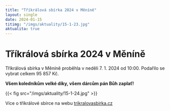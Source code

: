 ```yaml
---
title: "Tříkrálová sbírka 2024 v Měníně"
layout: single
date: 2024-01-15
titimg: "/imgs/aktuality/15-1-23.jpg"
aktualita: true
---
```


# Tříkrálová sbírka 2024 v Měníně

Tříkrálová sbírka v Měníně proběhla v neděli 7. 1. 2024 od 10:00. Podařilo se vybrat celkem 95 857 Kč.

**Všem koledníkům velké díky, všem dárcům pán Bůh zaplať!**

{{< fig src="/imgs/aktuality/15-1-24.jpg" >}}

Více o tříkrálové sbírce na webu [trikralovasbirka.cz](https://www.trikralovasbirka.cz/)